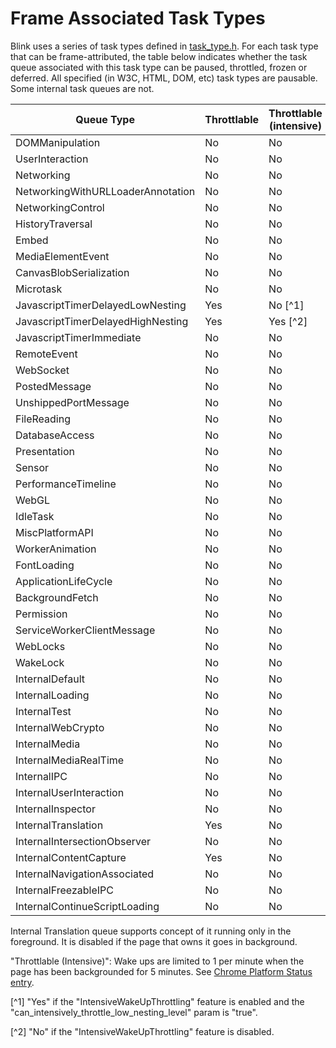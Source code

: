 # Frame Associated Task Types

Blink uses a series of task types defined in
[task_type.h](https://cs.chromium.org/chromium/src/third_party/blink/public/platform/task_type.h).
For each task type that can be frame-attributed, the table below indicates
whether the task queue associated with this task type can be paused, throttled,
frozen or deferred. All specified (in W3C, HTML, DOM, etc) task types are
pausable. Some internal task queues are not.

| Queue Type                        | Throttlable | Throttlable (intensive) | Deferrable | Freezable | Pausable | Virtual time |
|-----------------------------------|-------------|-------------------------|------------|-----------|----------|--------------|
| DOMManipulation                   | No          | No                      |  Yes       | Yes       | Yes      | Yes          |
| UserInteraction                   | No          | No                      |  No        | Yes       | Yes      | Yes          |
| Networking                        | No          | No                      |  Yes       | Yes       | Yes      | No           |
| NetworkingWithURLLoaderAnnotation | No          | No                      |  Yes       | Yes       | Yes      | No           |
| NetworkingControl                 | No          | No                      |  Yes       | Yes       | Yes      | No           |
| HistoryTraversal                  | No          | No                      |  Yes       | Yes       | Yes      | Yes          |
| Embed                             | No          | No                      |  Yes       | Yes       | Yes      | Yes          |
| MediaElementEvent                 | No          | No                      |  No        | Yes       | Yes      | Yes          |
| CanvasBlobSerialization           | No          | No                      |  Yes       | Yes       | Yes      | Yes          |
| Microtask                         | No          | No                      |  Yes       | Yes       | Yes      | Yes          |
| JavascriptTimerDelayedLowNesting  | Yes         | No [^1]                 |  Yes       | Yes       | Yes      | Yes          |
| JavascriptTimerDelayedHighNesting | Yes         | Yes [^2]                |  Yes       | Yes       | Yes      | Yes          |
| JavascriptTimerImmediate          | No          | No                      |  Yes       | Yes       | Yes      | Yes          |
| RemoteEvent                       | No          | No                      |  Yes       | Yes       | Yes      | Yes          |
| WebSocket                         | No          | No                      |  Yes       | Yes       | Yes      | Yes          |
| PostedMessage                     | No          | No                      |  No        | Yes       | Yes      | Yes          |
| UnshippedPortMessage              | No          | No                      |  Yes       | Yes       | Yes      | Yes          |
| FileReading                       | No          | No                      |  Yes       | Yes       | Yes      | Yes          |
| DatabaseAccess                    | No          | No                      |  No        | Yes       | Yes      | Yes          |
| Presentation                      | No          | No                      |  Yes       | Yes       | Yes      | Yes          |
| Sensor                            | No          | No                      |  Yes       | Yes       | Yes      | Yes          |
| PerformanceTimeline               | No          | No                      |  Yes       | Yes       | Yes      | Yes          |
| WebGL                             | No          | No                      |  Yes       | Yes       | Yes      | Yes          |
| IdleTask                          | No          | No                      |  Yes       | Yes       | Yes      | Yes          |
| MiscPlatformAPI                   | No          | No                      |  Yes       | Yes       | Yes      | Yes          |
| WorkerAnimation                   | No          | No                      |  No        | Yes       | Yes      | Yes          |
| FontLoading                       | No          | No                      |  Yes       | Yes       | Yes      | Yes          |
| ApplicationLifeCycle              | No          | No                      |  Yes       | Yes       | Yes      | Yes          |
| BackgroundFetch                   | No          | No                      |  Yes       | Yes       | Yes      | Yes          |
| Permission                        | No          | No                      |  Yes       | Yes       | Yes      | Yes          |
| ServiceWorkerClientMessage        | No          | No                      |  No        | Yes       | Yes      | Yes          |
| WebLocks                          | No          | No                      |  No        | No        | No       | Yes          |
| WakeLock                          | No          | No                      |  Yes       | Yes       | Yes      | Yes          |
| InternalDefault                   | No          | No                      |  Yes       | Yes       | Yes      | Yes          |
| InternalLoading                   | No          | No                      |  Yes       | Yes       | Yes      | No           |
| InternalTest                      | No          | No                      |  No        | No        | No       | Yes          |
| InternalWebCrypto                 | No          | No                      |  No        | Yes       | Yes      | Yes          |
| InternalMedia                     | No          | No                      |  No        | Yes       | Yes      | Yes          |
| InternalMediaRealTime             | No          | No                      |  No        | Yes       | Yes      | Yes          |
| InternalIPC                       | No          | No                      |  No        | No        | No       | Yes          |
| InternalUserInteraction           | No          | No                      |  No        | Yes       | Yes      | Yes          |
| InternalInspector                 | No          | No                      |  No        | No        | No       | No           |
| InternalTranslation               | Yes         | No                      |  Yes       | Yes       | Yes      | Yes          |
| InternalIntersectionObserver      | No          | No                      |  No        | Yes       | Yes      | Yes          |
| InternalContentCapture            | Yes         | No                      |  Yes       | Yes       | Yes      | Yes          |
| InternalNavigationAssociated      | No          | No                      |  No        | No        | No       | No           |
| InternalFreezableIPC              | No          | No                      |  No        | Yes       | No       | No           |
| InternalContinueScriptLoading     | No          | No                      |  No        | Yes       | Yes      | Yes          |

Internal Translation queue supports concept of it running only in the foreground. It is disabled if the page that owns it goes in background.

"Throttlable (Intensive)": Wake ups are limited to 1 per minute when the page
has been backgrounded for 5 minutes. See
[Chrome Platform Status entry](https://www.chromestatus.com/feature/4718288976216064).

[^1] "Yes" if the "IntensiveWakeUpThrottling" feature is enabled and the
"can_intensively_throttle_low_nesting_level" param is "true".

[^2] "No" if the "IntensiveWakeUpThrottling" feature is disabled.
